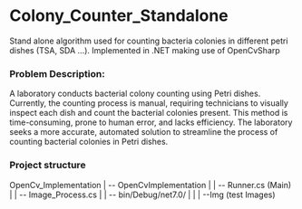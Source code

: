 # Colony_Counter_Standalone
Stand alone algorithm used for counting bacteria colonies in different petri dishes (TSA, SDA ...).
Implemented in .NET making use of OpenCvSharp


### Problem Description:
A laboratory conducts bacterial colony counting using Petri dishes. Currently, the counting process is manual, requiring technicians to visually inspect each dish and count the bacterial colonies present. This method is time-consuming, prone to human error, and lacks efficiency. The laboratory seeks a more accurate, automated solution to streamline the process of counting bacterial colonies in Petri dishes.


### Project structure
OpenCv_Implementation
|    -- OpenCvImplementation
|   |   -- Runner.cs (Main)
|   |   -- Image_Process.cs
|   |   -- bin/Debug/net7.0/
|   |   |    --Img (test Images)